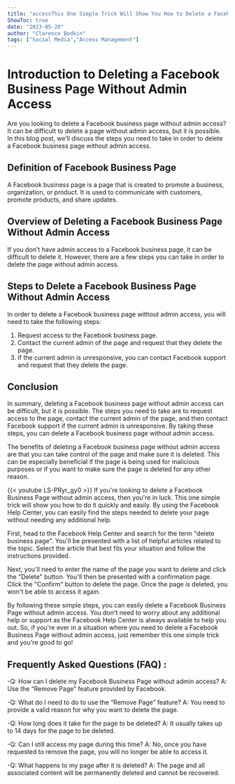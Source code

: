 ```yaml
---
title: "accessThis One Simple Trick Will Show You How to Delete a Facebook Business Page Without Admin Access!"
ShowToc: true 
date: "2023-05-20"
author: "Clarence Bodkin" 
tags: ["Social Media","Access Management"]
---
```

# Introduction to Deleting a Facebook Business Page Without Admin Access
Are you looking to delete a Facebook business page without admin access? It can be difficult to delete a page without admin access, but it is possible. In this blog post, we’ll discuss the steps you need to take in order to delete a Facebook business page without admin access. 

## Definition of Facebook Business Page
A Facebook business page is a page that is created to promote a business, organization, or product. It is used to communicate with customers, promote products, and share updates. 

## Overview of Deleting a Facebook Business Page Without Admin Access
If you don’t have admin access to a Facebook business page, it can be difficult to delete it. However, there are a few steps you can take in order to delete the page without admin access. 

## Steps to Delete a Facebook Business Page Without Admin Access
In order to delete a Facebook business page without admin access, you will need to take the following steps:

1. Request access to the Facebook business page.
2. Contact the current admin of the page and request that they delete the page.
3. If the current admin is unresponsive, you can contact Facebook support and request that they delete the page. 

## Conclusion
In summary, deleting a Facebook business page without admin access can be difficult, but it is possible. The steps you need to take are to request access to the page, contact the current admin of the page, and then contact Facebook support if the current admin is unresponsive. By taking these steps, you can delete a Facebook business page without admin access. 

The benefits of deleting a Facebook business page without admin access are that you can take control of the page and make sure it is deleted. This can be especially beneficial if the page is being used for malicious purposes or if you want to make sure the page is deleted for any other reason.

{{< youtube LS-PRyr_gy0 >}} 
If you're looking to delete a Facebook Business Page without admin access, then you're in luck. This one simple trick will show you how to do it quickly and easily. By using the Facebook Help Center, you can easily find the steps needed to delete your page without needing any additional help.

First, head to the Facebook Help Center and search for the term "delete business page". You'll be presented with a list of helpful articles related to the topic. Select the article that best fits your situation and follow the instructions provided.

Next, you'll need to enter the name of the page you want to delete and click the "Delete" button. You'll then be presented with a confirmation page. Click the "Confirm" button to delete the page. Once the page is deleted, you won't be able to access it again.

By following these simple steps, you can easily delete a Facebook Business Page without admin access. You don't need to worry about any additional help or support as the Facebook Help Center is always available to help you out. So, if you're ever in a situation where you need to delete a Facebook Business Page without admin access, just remember this one simple trick and you're good to go!

## Frequently Asked Questions (FAQ) :
-Q: How can I delete my Facebook Business Page without admin access?
A: Use the “Remove Page” feature provided by Facebook. 

-Q: What do I need to do to use the “Remove Page” feature?
A: You need to provide a valid reason for why you want to delete the page. 

-Q: How long does it take for the page to be deleted?
A: It usually takes up to 14 days for the page to be deleted.

-Q: Can I still access my page during this time?
A: No, once you have requested to remove the page, you will no longer be able to access it.

-Q: What happens to my page after it is deleted?
A: The page and all associated content will be permanently deleted and cannot be recovered.


